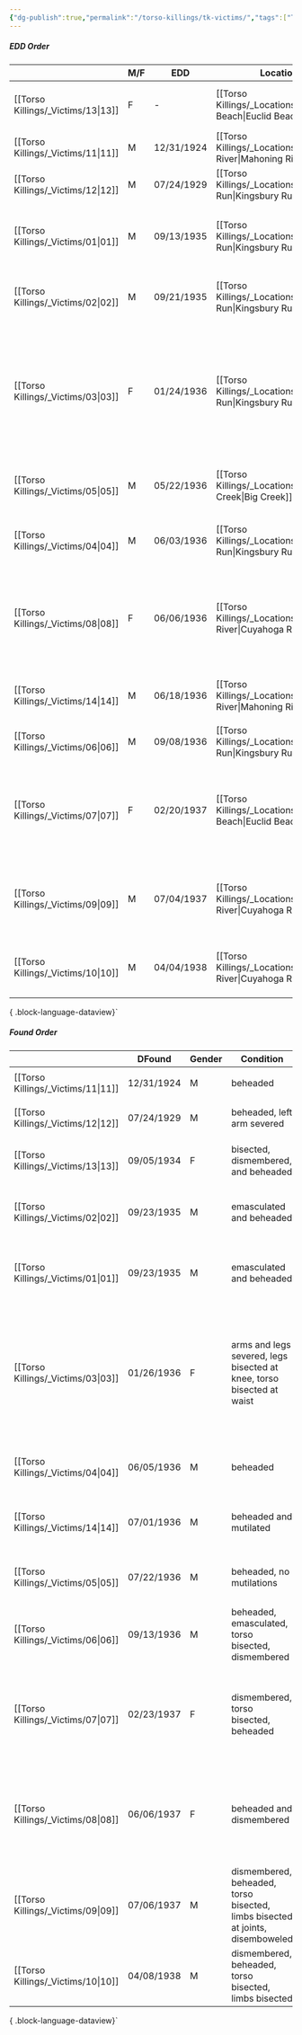 ```yaml
---
{"dg-publish":true,"permalink":"/torso-killings/tk-victims/","tags":["TorsoKillings"]}
---
```



##### EDD Order
|                                       | M/F | EDD        | Location                                                        | Missing                         | Notes                                                                                                                                                                                                                                                       |
| ------------------------------------- | --- | ---------- | --------------------------------------------------------------- | ------------------------------- | ----------------------------------------------------------------------------------------------------------------------------------------------------------------------------------------------------------------------------------------------------------- |
| [[Torso Killings/_Victims/13\|13]] | F   | \-         | [[Torso Killings/_Locations/Euclid Beach\|Euclid Beach]]     | head, uterus, and limbs         | <ul><li>body chemically preserved and treated</li></ul>                                                                                                                                                                                                     |
| [[Torso Killings/_Victims/11\|11]] | M   | 12/31/1924 | [[Torso Killings/_Locations/Mahoning River\|Mahoning River]] | 4 heads, 2 bodies               | <ul><li>6 found in 1923 / 1924</li></ul>                                                                                                                                                                                                                    |
| [[Torso Killings/_Victims/12\|12]] | M   | 07/24/1929 | [[Torso Killings/_Locations/Kingsbury Run\|Kingsbury Run]]   | head and left arm               | <ul><li>est. time of death unknown</li></ul>                                                                                                                                                                                                                |
| [[Torso Killings/_Victims/01\|01]] | M   | 09/13/1935 | [[Torso Killings/_Locations/Kingsbury Run\|Kingsbury Run]]   | \-                              | <ul><li>est. dead between 1 and 4 weeks when found</li><li>found same time as [[Torso Killings/_Victims/02\|02]]</li></ul>                                                                                                                                                              |
| [[Torso Killings/_Victims/02\|02]] | M   | 09/21/1935 | [[Torso Killings/_Locations/Kingsbury Run\|Kingsbury Run]]   | \-                              | <ul><li>est. dead 2-3 days.</li><li>found same time as [[Torso Killings/_Victims/01\|01]]</li></ul>                                                                                                                                                                                     |
| [[Torso Killings/_Victims/03\|03]] | F   | 01/24/1936 | [[Torso Killings/_Locations/Kingsbury Run\|Kingsbury Run]]   | head                            | <ul><li>est. dead 2-4 days</li><li>found behind [[Hart Manufacturing\|Hart Manufacturing]] at 2315 E. 20th</li><li>identified by her fingerprints</li><li>wrapped in newspapers from 1/25/36 and 8/11/35</li><li>Victim’s clothes discovered 1/17/38 in Kingsbury Run</li></ul> |
| [[Torso Killings/_Victims/05\|05]] | M   | 05/22/1936 | [[Torso Killings/_Locations/Big Creek\|Big Creek]]           | _(nothing)_                     | <ul><li>est. dead 2 months</li><li>may have been killed on scene</li></ul>                                                                                                                                                                                  |
| [[Torso Killings/_Victims/04\|04]] | M   | 06/03/1936 | [[Torso Killings/_Locations/Kingsbury Run\|Kingsbury Run]]   | \-                              | <ul><li>est. dead 2 days</li><li>six tattoos on body</li><li>laundry mark 'J.D.'</li></ul>                                                                                                                                                                  |
| [[Torso Killings/_Victims/08\|08]] | F   | 06/06/1936 | [[Torso Killings/_Locations/Cuyahoga River\|Cuyahoga River]] | limbs and one rib               | <ul><li>est. dead 1 year</li><li>wrapped in newspaper dated 06/05/1936</li><li>reported missing only 10 months previous</li><li>ID made by son and dental records</li></ul>                                                                                 |
| [[Torso Killings/_Victims/14\|14]] | M   | 06/18/1936 | [[Torso Killings/_Locations/Mahoning River\|Mahoning River]] | head                            | <ul><li>est. dead 10-14 days</li><li>wrapped in newspapers dated 07/1933</li></ul>                                                                                                                                                                          |
| [[Torso Killings/_Victims/06\|06]] | M   | 09/08/1936 | [[Torso Killings/_Locations/Kingsbury Run\|Kingsbury Run]]   | head and arms                   | <ul><li>est. dead 2 days</li></ul>                                                                                                                                                                                                                          |
| [[Torso Killings/_Victims/07\|07]] | F   | 02/20/1937 | [[Torso Killings/_Locations/Euclid Beach\|Euclid Beach]]     | head and limbs                  | <ul><li>est. dead 3-4 days</li><li>cause of death heart failure</li><li>_(Lower half of torso found 05/05/1937 in [[Torso Killings/_Locations/Cuyahoga River\|Cuyahoga River]] at E. 30th.)_</li></ul>                                                                                                |
| [[Torso Killings/_Victims/09\|09]] | M   | 07/04/1937 | [[Torso Killings/_Locations/Cuyahoga River\|Cuyahoga River]] | heart and head                  | <ul><li>est. dead 2-3 days</li><li>wrapped in newspaper dated 06/1937</li><li>blue cross tattoo on leg</li><li>cuts unusually erratic</li></ul>                                                                                                             |
| [[Torso Killings/_Victims/10\|10]] | M   | 04/04/1938 | [[Torso Killings/_Locations/Cuyahoga River\|Cuyahoga River]] | arms, head, and lower right leg | <ul><li>est. dead 3-5 days</li><li>drugs found in victim’s blood</li><li>cuts unusually erratic</li></ul>                                                                                                                                                   |

{ .block-language-dataview}`

##### Found Order
|                                       | DFound     | Gender | Condition                                                                     | Missing                         | Notes                                                                                                                                                                                                                                                       |
| ------------------------------------- | ---------- | ------ | ----------------------------------------------------------------------------- | ------------------------------- | ----------------------------------------------------------------------------------------------------------------------------------------------------------------------------------------------------------------------------------------------------------- |
| [[Torso Killings/_Victims/11\|11]] | 12/31/1924 | M      | beheaded                                                                      | 4 heads, 2 bodies               | <ul><li>6 found in 1923 / 1924</li></ul>                                                                                                                                                                                                                    |
| [[Torso Killings/_Victims/12\|12]] | 07/24/1929 | M      | beheaded, left arm severed                                                    | head and left arm               | <ul><li>est. time of death unknown</li></ul>                                                                                                                                                                                                                |
| [[Torso Killings/_Victims/13\|13]] | 09/05/1934 | F      | bisected, dismembered, and beheaded                                           | head, uterus, and limbs         | <ul><li>body chemically preserved and treated</li></ul>                                                                                                                                                                                                     |
| [[Torso Killings/_Victims/02\|02]] | 09/23/1935 | M      | emasculated and beheaded                                                      | \-                              | <ul><li>est. dead 2-3 days.</li><li>found same time as [[Torso Killings/_Victims/01\|01]]</li></ul>                                                                                                                                                                                     |
| [[Torso Killings/_Victims/01\|01]] | 09/23/1935 | M      | emasculated and beheaded                                                      | \-                              | <ul><li>est. dead between 1 and 4 weeks when found</li><li>found same time as [[Torso Killings/_Victims/02\|02]]</li></ul>                                                                                                                                                              |
| [[Torso Killings/_Victims/03\|03]] | 01/26/1936 | F      | arms and legs severed, legs bisected at knee, torso bisected at waist         | head                            | <ul><li>est. dead 2-4 days</li><li>found behind [[Hart Manufacturing\|Hart Manufacturing]] at 2315 E. 20th</li><li>identified by her fingerprints</li><li>wrapped in newspapers from 1/25/36 and 8/11/35</li><li>Victim’s clothes discovered 1/17/38 in Kingsbury Run</li></ul> |
| [[Torso Killings/_Victims/04\|04]] | 06/05/1936 | M      | beheaded                                                                      | \-                              | <ul><li>est. dead 2 days</li><li>six tattoos on body</li><li>laundry mark 'J.D.'</li></ul>                                                                                                                                                                  |
| [[Torso Killings/_Victims/14\|14]] | 07/01/1936 | M      | beheaded and mutilated                                                        | head                            | <ul><li>est. dead 10-14 days</li><li>wrapped in newspapers dated 07/1933</li></ul>                                                                                                                                                                          |
| [[Torso Killings/_Victims/05\|05]] | 07/22/1936 | M      | beheaded, no mutilations                                                      | _(nothing)_                     | <ul><li>est. dead 2 months</li><li>may have been killed on scene</li></ul>                                                                                                                                                                                  |
| [[Torso Killings/_Victims/06\|06]] | 09/13/1936 | M      | beheaded, emasculated, torso bisected, dismembered                            | head and arms                   | <ul><li>est. dead 2 days</li></ul>                                                                                                                                                                                                                          |
| [[Torso Killings/_Victims/07\|07]] | 02/23/1937 | F      | dismembered, torso bisected, beheaded                                         | head and limbs                  | <ul><li>est. dead 3-4 days</li><li>cause of death heart failure</li><li>_(Lower half of torso found 05/05/1937 in [[Torso Killings/_Locations/Cuyahoga River\|Cuyahoga River]] at E. 30th.)_</li></ul>                                                                                                |
| [[Torso Killings/_Victims/08\|08]] | 06/06/1937 | F      | beheaded and dismembered                                                      | limbs and one rib               | <ul><li>est. dead 1 year</li><li>wrapped in newspaper dated 06/05/1936</li><li>reported missing only 10 months previous</li><li>ID made by son and dental records</li></ul>                                                                                 |
| [[Torso Killings/_Victims/09\|09]] | 07/06/1937 | M      | dismembered, beheaded, torso bisected, limbs bisected at joints, disemboweled | heart and head                  | <ul><li>est. dead 2-3 days</li><li>wrapped in newspaper dated 06/1937</li><li>blue cross tattoo on leg</li><li>cuts unusually erratic</li></ul>                                                                                                             |
| [[Torso Killings/_Victims/10\|10]] | 04/08/1938 | M      | dismembered, beheaded, torso bisected, limbs bisected                         | arms, head, and lower right leg | <ul><li>est. dead 3-5 days</li><li>drugs found in victim’s blood</li><li>cuts unusually erratic</li></ul>                                                                                                                                                   |

{ .block-language-dataview}`

